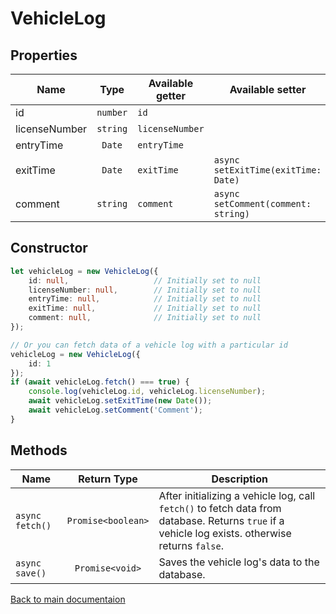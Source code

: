 # VehicleLog

## Properties

| Name          |   Type   | Available getter | Available setter                    |
|---------------|:--------:|------------------|-------------------------------------|
| id            | `number` | `id`             |                                     |
| licenseNumber | `string` | `licenseNumber`  |                                     |
| entryTime     |  `Date`  | `entryTime`      |                                     |
| exitTime      |  `Date`  | `exitTime`       | `async setExitTime(exitTime: Date)` |
| comment       | `string` | `comment`        | `async setComment(comment: string)` |

## Constructor

```typescript
let vehicleLog = new VehicleLog({
    id: null,                   // Initially set to null
    licenseNumber: null,        // Initially set to null
    entryTime: null,            // Initially set to null
    exitTime: null,             // Initially set to null
    comment: null,              // Initially set to null
});

// Or you can fetch data of a vehicle log with a particular id
vehicleLog = new VehicleLog({
    id: 1
});
if (await vehicleLog.fetch() === true) {
    console.log(vehicleLog.id, vehicleLog.licenseNumber);
    await vehicleLog.setExitTime(new Date());
    await vehicleLog.setComment('Comment');
}
```

## Methods

| Name            |    Return Type     | Description                                                                                                                                      |
|-----------------|:------------------:|--------------------------------------------------------------------------------------------------------------------------------------------------|
| `async fetch()` | `Promise<boolean>` | After initializing a vehicle log, call `fetch()` to fetch data from database. Returns `true` if a vehicle log exists. otherwise returns `false`. |
| `async save()`  |  `Promise<void>`   | Saves the vehicle log's data to the database.                                                                                                    |

[Back to main documentaion](../README.md)
